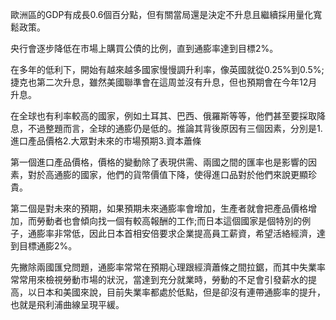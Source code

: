 歐洲區的GDP有成長0.6個百分點，但有關當局還是決定不升息且繼續採用量化寬鬆政策。

央行會逐步降低在市場上購買公債的比例，直到通膨率達到目標2%。

在多年的低利下，開始有越來越多國家慢慢調升利率，像英國就從0.25%到0.5%;捷克也第二次升息，雖然美國聯準會在這周並沒有升息，但也預期會在今年12月升息。

在全球也有利率較高的國家，例如土耳其、巴西、俄羅斯等等，他們甚至要採取降息，不過整題而言，全球的通膨仍是低的。推論其背後原因有三個因素，分別是1.進口產品價格2.大眾對未來的市場預期3.資本蕭條

第一個進口產品價格，價格的變動除了表現供需、兩國之間的匯率也是影響的因素，對於高通膨的國家，他們的貨幣價值下降，使得進口品對於他們來說更顯珍貴。

第二個是對未來的預期，如果預期未來通膨率會增加，生產者就會把產品價格增加，而勞動者也會傾向找一個有較高報酬的工作;而日本這個國家是個特別的例子，通膨率非常低，因此日本首相安倍要求企業提高員工薪資，希望活絡經濟，達到目標通膨2%。

先撇除兩國匯兌問題，通膨率常常在預期心理跟經濟蕭條之間拉鋸，而其中失業率常常用來檢視勞動市場的狀況，當達到充分就業時，勞動的不足會引發薪水的提高，以日本和美國來說，目前失業率都處於低點，但是卻沒有連帶通膨率的提升，也就是飛利浦曲線呈現平緩。